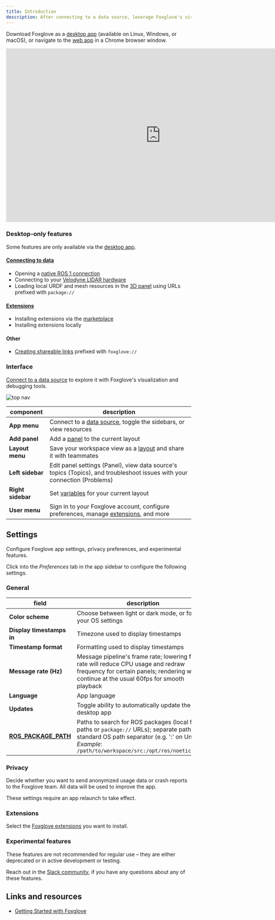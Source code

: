 ```yaml
---
title: Introduction
description: After connecting to a data source, leverage Foxglove's visualization and debugging tools to start exploring your data.
---
```


Download Foxglove as a [desktop app](https://foxglove.dev/download) (available on Linux, Windows, or macOS), or navigate to the [web app](https://studio.foxglove.dev) in a Chrome browser window.

<iframe
  className="max-w-full max-h-full"
  width="840"
  height="472"
  src="https://www.youtube.com/embed/ySVzQ3iFw90"
  title="YouTube video player – Getting Started with Foxglove Studio"
  frameBorder="0"
  allow="accelerometer; autoplay; clipboard-write; encrypted-media; gyroscope; picture-in-picture"
  allowFullScreen
></iframe>

### Desktop-only features

Some features are only available via the [desktop app](https://foxglove.dev/download).

#### [Connecting to data](/docs/connecting-to-data/introduction)

- Opening a [native ROS 1 connection](/docs/connecting-to-data/frameworks/ros1#native)
- Connecting to your [Velodyne LIDAR hardware](/docs/connecting-to-data/frameworks/velodyne)
- Loading local URDF and mesh resources in the [3D panel](/docs/visualization/panels/3d) using URLs prefixed with `package://`

#### [Extensions](/docs/visualization/extensions/introduction)

- Installing extensions via the [marketplace](https://github.com/foxglove/studio-extension-marketplace)
- Installing extensions locally

#### Other

- [Creating shareable links](/docs/visualization/shareable-links) prefixed with `foxglove://`

### Interface

[Connect to a data source](/docs/connecting-to-data/introduction) to explore it with Foxglove's visualization and debugging tools.

![top nav](/img/docs/visualization/navigation.jpeg)

| component         | description                                                                                                                         |
| ----------------- | ----------------------------------------------------------------------------------------------------------------------------------- |
| **App menu**      | Connect to a [data source](/docs/connecting-to-data/introduction#data-sources), toggle the sidebars, or view resources              |
| **Add panel**     | Add a [panel](/docs/visualization/panels/introduction) to the current layout                                                        |
| **Layout menu**   | Save your workspace view as a [layout](/docs/visualization/layouts) and share it with teammates                                     |
| **Left sidebar**  | Edit panel settings (Panel), view data source's topics (Topics), and troubleshoot issues with your connection (Problems)            |
| **Right sidebar** | Set [variables](/docs/visualization/variables) for your current layout                                                              |
| **User menu**     | Sign in to your Foxglove account, configure preferences, manage [extensions](/docs/visualization/extensions/introduction), and more |

## Settings

Configure Foxglove app settings, privacy preferences, and experimental features.

Click into the _Preferences_ tab in the app sidebar to configure the following settings.

### General

| field                                                                                  | description                                                                                                                                                                      |
| -------------------------------------------------------------------------------------- | -------------------------------------------------------------------------------------------------------------------------------------------------------------------------------- |
| **Color scheme**                                                                       | Choose between light or dark mode, or follow your OS settings                                                                                                                                               |
| **Display timestamps in**                                                              | Timezone used to display timestamps                                                                                                                                                                         |
| **Timestamp format**                                                                   | Formatting used to display timestamps                                                                                                                                                                       |
| **Message rate (Hz)**                                                                  | Message pipeline's frame rate; lowering frame rate will reduce CPU usage and redraw frequency for certain panels; rendering will continue at the usual 60fps for smooth playback                            |
| **Language**                                                                           | App language                                                                                                                                                                                                |
| **Updates**                                                                            | Toggle ability to automatically update the desktop app                                                                                                                                                      |
| [**ROS_PACKAGE_PATH**](https://wiki.ros.org/ROS/EnvironmentVariables#ROS_PACKAGE_PATH) | Paths to search for ROS packages (local file paths or `package://` URLs); separate paths with standard OS path separator (e.g. ':' on Unix). <br/>*Example*: `/path/to/workspace/src:/opt/ros/noetic/share` |

### Privacy

Decide whether you want to send anonymized usage data or crash reports to the Foxglove team. All data will be used to improve the app.

These settings require an app relaunch to take effect.

### Extensions

Select the [Foxglove extensions](/docs/visualization/extensions/introduction) you want to install.

### Experimental features

These features are not recommended for regular use – they are either deprecated or in active development or testing.

Reach out in the [Slack community](https://foxglove.dev/slack), if you have any questions about any of these features.

## Links and resources

- [Getting Started with Foxglove](https://www.youtube.com/watch?v=ySVzQ3iFw90)
